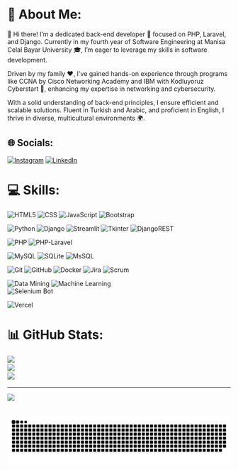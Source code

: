 # 💫 About Me:
👋 Hi there! I’m a dedicated back-end developer 🌟 focused on PHP, Laravel, and Django. Currently in my fourth year of Software Engineering at Manisa Celal Bayar University 🎓, I’m eager to leverage my skills in software development.

Driven by my family ❤️, I've gained hands-on experience through programs like CCNA by Cisco Networking Academy and IBM with Kodluyoruz Cyberstart 🔧, enhancing my expertise in networking and cybersecurity.

With a solid understanding of back-end principles, I ensure efficient and scalable solutions. Fluent in Turkish and Arabic, and proficient in English, I thrive in diverse, multicultural environments 🌍.



## 🌐 Socials:
[![Instagram](https://img.shields.io/badge/Instagram-%23E4405F.svg?logo=Instagram&logoColor=white)](https://www.instagram.com/_r1wi/) 
[![LinkedIn](https://img.shields.io/badge/LinkedIn-%230077B5.svg?logo=linkedin&logoColor=white)](https://tr.linkedin.com/in/motazsoftware)

# 💻 Skills:
![HTML5](https://img.shields.io/badge/html5-%23E34F26.svg?style=for-the-badge&logo=html5&logoColor=white) 
![CSS](https://img.shields.io/badge/css-%23E34F26.svg?style=for-the-badge&logo=css&logoColor=white) 
![JavaScript](https://img.shields.io/badge/javascript-%23323330.svg?style=for-the-badge&logo=javascript&logoColor=%23F7DF1E) 
![Bootstrap](https://img.shields.io/badge/bootstrap-%238511FA.svg?style=for-the-badge&logo=bootstrap&logoColor=white)  

![Python](https://img.shields.io/badge/python-3670A0?style=for-the-badge&logo=python&logoColor=ffdd54)
![Django](https://img.shields.io/badge/django-%23092E20.svg?style=for-the-badge&logo=django&logoColor=white) 
![Streamlit](https://img.shields.io/badge/streamlit-%23092E20.svg?style=for-the-badge&logo=streamlit&logoColor=white) 
![Tkinter](https://img.shields.io/badge/tkinter-%23092E20.svg?style=for-the-badge&logo=tkinter&logoColor=white) 
![DjangoREST](https://img.shields.io/badge/DJANGO-REST-ff1709?style=for-the-badge&logo=django&logoColor=white&color=ff1709&labelColor=gray) 

![PHP](https://img.shields.io/badge/php-ff1709?style=for-the-badge&logo=php&logoColor=white&color=ff1709&labelColor=gray) 
![PHP-Laravel](https://img.shields.io/badge/Laravel-ff1709?style=for-the-badge&logo=Laravel&logoColor=white&color=ff1709&labelColor=gray) 

![MySQL](https://img.shields.io/badge/mysql-4479A1.svg?style=for-the-badge&logo=mysql&logoColor=white) 
![SQLite](https://img.shields.io/badge/SQLite-4479A1.svg?style=for-the-badge&logo=SQLite&logoColor=white) 
![MsSQL](https://img.shields.io/badge/mssql-4479A1.svg?style=for-the-badge&logo=mssql&logoColor=white) 

![Git](https://img.shields.io/badge/git-%23F05033.svg?style=for-the-badge&logo=git&logoColor=white) 
![GitHub](https://img.shields.io/badge/github-%23121011.svg?style=for-the-badge&logo=github&logoColor=white) 
![Docker](https://img.shields.io/badge/docker-%230db7ed.svg?style=for-the-badge&logo=docker&logoColor=white) 
![Jira](https://img.shields.io/badge/jira-%230A0FFF.svg?style=for-the-badge&logo=jira&logoColor=white) 
![Scrum](https://img.shields.io/badge/scrum-%230A0FFF.svg?style=for-the-badge&logo=scrum&logoColor=white) 

![Data Mining](https://img.shields.io/badge/web-scraping-%230A0FFF.svg?style=for-the-badge&logo=web-scraping&logoColor=white) 
![Machine Learning](https://img.shields.io/badge/Machine-learning-%230A0FFF.svg?style=for-the-badge&logo=Machine&logoColor=white)  
![Selenium Bot](https://img.shields.io/badge/Selenium-%230A0FFF.svg?style=for-the-badge&logo=Selenium&logoColor=white)  


![Vercel](https://img.shields.io/badge/vercel-%23000000.svg?style=for-the-badge&logo=vercel&logoColor=white) 


# 📊 GitHub Stats:
![](https://github-readme-stats.vercel.app/api?username=motaz-ahmed-rawi&theme=dark&hide_border=false&include_all_commits=false&count_private=true)<br/>
![](https://github-readme-streak-stats.herokuapp.com/?user=motaz-ahmed-rawi&theme=dark&hide_border=false)<br/>
![](https://github-readme-stats.vercel.app/api/top-langs/?username=motaz-ahmed-rawi&theme=dark&hide_border=false&include_all_commits=false&count_private=true&layout=compact)

---
[![](https://visitcount.itsvg.in/api?id=motaz-ahmed-rawi&icon=0&color=9)](https://visitcount.itsvg.in)

<!-- Proudly created with GPRM ( https://gprm.itsvg.in ) -->




<br clear="both">

<img src="https://raw.githubusercontent.com/Platane/snk/output/github-contribution-grid-snake.svg" alt="Snake animation" />

